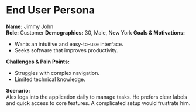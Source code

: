 # End User Persona

**Name:** Jimmy John  
**Role:** Customer
**Demographics:** 30, Male, New York
**Goals & Motivations:**  
- Wants an intuitive and easy-to-use interface.  
- Seeks software that improves productivity.  

**Challenges & Pain Points:**  
- Struggles with complex navigation.  
- Limited technical knowledge.  

**Scenario:**  
Alex logs into the application daily to manage tasks. He prefers clear labels and quick access to core features. A complicated setup would frustrate him.
